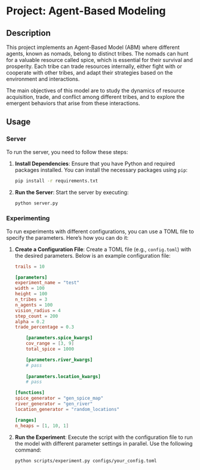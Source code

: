 # Project: Agent-Based Modeling

## Description

This project implements an Agent-Based Model (ABM) where different agents, known as nomads, belong to distinct tribes. The nomads can hunt for a valuable resource called spice, which is essential for their survival and prosperity. Each tribe can trade resources internally, either fight with or cooperate with other tribes, and adapt their strategies based on the environment and interactions.

The main objectives of this model are to study the dynamics of resource acquisition, trade, and conflict among different tribes, and to explore the emergent behaviors that arise from these interactions.

## Usage

### Server
To run the server, you need to follow these steps:

1. **Install Dependencies**: Ensure that you have Python and required packages installed. You can install the necessary packages using `pip`:

    ```sh
    pip install -r requirements.txt
    ```

2. **Run the Server**: Start the server by executing:
    ```sh
    python server.py
    ```
### Experimenting

To run experiments with different configurations, you can use a TOML file to specify the parameters. Here’s how you can do it:

1. **Create a Configuration File**: Create a TOML file (e.g., `config.toml`) with the desired parameters. Below is an example configuration file:

    ```toml
    trails = 10

    [parameters]
    experiment_name = "test"
    width = 100
    height = 100
    n_tribes = 3
    n_agents = 100
    vision_radius = 4
    step_count = 200
    alpha = 0.2
    trade_percentage = 0.3

        [parameters.spice_kwargs]
        cov_range = [3, 9]
        total_spice = 1000

        [parameters.river_kwargs]
        # pass
        
        [parameters.location_kwargs]
        # pass

    [functions]
    spice_generator = "gen_spice_map"
    river_generator = "gen_river"
    location_generator = "random_locations"

    [ranges]
    n_heaps = [1, 10, 1]

    ```

2. **Run the Experiment**: Execute the script with the configuration file to run the model with different parameter settings in parallel. Use the following command:
    ```sh
    python scripts/experiment.py configs/your_config.toml
    ```
